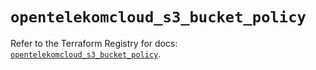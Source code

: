 # `opentelekomcloud_s3_bucket_policy`

Refer to the Terraform Registry for docs: [`opentelekomcloud_s3_bucket_policy`](https://registry.terraform.io/providers/opentelekomcloud/opentelekomcloud/1.36.34/docs/resources/s3_bucket_policy).
